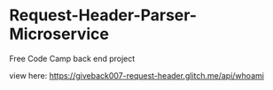 # Request-Header-Parser-Microservice
Free Code Camp back end project

view here: https://giveback007-request-header.glitch.me/api/whoami
